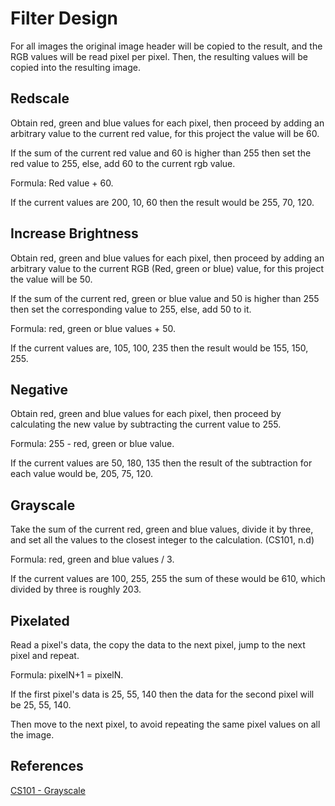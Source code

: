 # Filter Design

For all images the original image header will be copied to the result, and the RGB values will be read pixel per pixel. 
Then, the resulting values will be copied into the resulting image.

## Redscale

Obtain red, green and blue values for each pixel, then proceed by adding an arbitrary value to the current red value, for this project the value will be 60.

If the sum of the current red value and 60 is higher than 255 then set the red value to 255, else, add 60 to the current rgb value. 

Formula: Red value + 60.

If the current values are 200, 10, 60 then the result would be 255, 70, 120.

## Increase Brightness

Obtain red, green and blue values for each pixel, then proceed by adding an arbitrary value to the current RGB (Red, green or blue) value, for this project the value will be 50.

If the sum of the current red, green or blue value and 50 is higher than 255 then set the corresponding value to 255, else, add 50 to it. 

Formula: red, green or blue values + 50.

If the current values are, 105, 100, 235 then the result would be 155, 150, 255.

## Negative

Obtain red, green and blue values for each pixel, then proceed by calculating the new value by subtracting the current value to 255. 

Formula: 255 - red, green or blue value.

If the current values are 50, 180, 135 then the result of the subtraction for each value would be, 205, 75, 120.

## Grayscale

Take the sum of the current red, green and blue values, divide it by three, and set all the values to the closest integer to the calculation. (CS101, n.d)

Formula: red, green and blue values / 3.

If the current values are 100, 255, 255 the sum of these would be 610, which divided by three is roughly 203.

## Pixelated

Read a pixel's data, the copy the data to the next pixel, jump to the next pixel and repeat.

Formula: pixelN+1 = pixelN.

If the first pixel's data is 25, 55, 140 then the data for the second pixel will be 25, 55, 140. 

Then move to the next pixel, to avoid repeating the same pixel values on all the image.

## References

[CS101 - Grayscale](https://web.stanford.edu/class/cs101/image-6-grayscale-adva.html)
